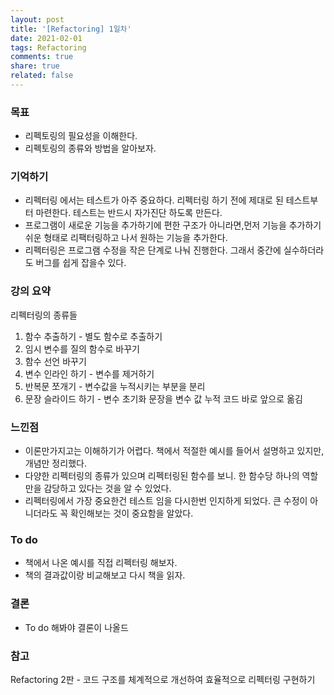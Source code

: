 ```yaml
---
layout: post
title: '[Refactoring] 1일차'
date: 2021-02-01
tags: Refactoring  
comments: true
share: true
related: false
---
```


### 목표
* 리펙토링의 필요성을 이해한다.
* 리펙토링의 종류와 방법을 알아보자.

### 기억하기  
* 리펙터링 에서는 테스트가 아주 중요하다. 리펙터링 하기 전에 제대로 된 테스트부터 마련한다. 테스트는 반드시 자가진단 하도록 만든다.
* 프로그램이 새로운 기능을 추가하기에 편한 구조가 아니라면,먼저 기능을 추가하기 쉬운 형태로 리팩터링하고 나서 원하는 기능을 추가한다.
* 리펙터링은 프로그램 수정을 작은 단계로 나눠 진행한다. 그래서 중간에 실수하더라도 버그를 쉽게 잡을수 있다.

### 강의 요약 
리펙터링의 종류들
1) 함수 추출하기 - 별도 함수로 추출하기
2) 임시 변수를 질의 함수로 바꾸기 
3) 함수 선언 바꾸기
4) 변수 인라인 하기 - 변수를 제거하기
5) 반복문 쪼개기 - 변수값을 누적시키는 부분을 분리
6) 문장 슬라이드 하기 - 변수 초기화 문장을 변수 값 누적 코드 바로 앞으로 옮김


### 느낀점
* 이론만가지고는 이해하기가 어렵다. 책에서 적절한 예시를 들어서 설명하고 있지만, 개념만 정리했다.
* 다양한 리펙터링의 종류가 있으며 리펙터링된 함수를 보니. 한 함수당 하나의 역할만을 감당하고 있다는 것을 알 수 있었다.
* 리펙터링에서 가장 중요한건 테스트 임을 다시한번 인지하게 되었다. 큰 수정이 아니더라도 꼭 확인해보는 것이 중요함을 알았다.

###  To do 
* 책에서 나온 예시를 직접 리펙터링 해보자. 
* 책의 결과값이랑 비교해보고 다시 책을 읽자.

### 결론
* To do 해봐야 결론이 나올드 

### 참고
Refactoring 2판 - 코드 구조를 체계적으로 개선하여 효율적으로 리펙터링 구현하기 
